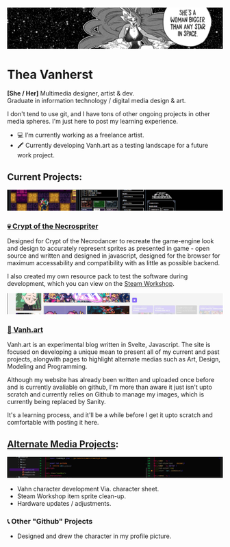 <p align="center">
  <picture>
   <img alt="Vanh Logo" src="brandRes/StarBanner.jpg">
  </picture>
</p>

# Thea Vanherst

**[She / Her]** Multimedia designer, artist & dev.<br>
Graduate in information technology / digital media design & art.

I don't tend to use git, and I have tons of other ongoing projects in other media spheres. I'm just here to post my learning experience.

- 💻 I’m currently working as a freelance artist.
- 🖍 Currently developing Vanh.art as a testing landscape for a future work project.

## Current Projects:
<picture>
    <img alt="Vansche.me" src="./static/Necrospriter%20Demo.jpg">
</picture>

### [💀 Crypt of the Necrospriter][3]
Designed for Crypt of the Necrodancer to recreate the game-engine look and design to accurately represent sprites as presented in game - open source and written and designed in javascript, designed for the browser for maximum accessability and compatibility with as little as possible backend.<br>

I also created my own resource pack to test the software during development, which you can view on the [Steam Workshop][1].

<picture>
    <img alt="Vansche.me" src="./static/Vanh.art%20Demo.jpg">
</picture>

### [🦈 Vanh.art][2]
Vanh.art is an experimental blog written in Svelte, Javascript.
The site is focused on developing a unique mean to present all of my current and past projects, alongwith pages to highlight alternate medias such as Art, Design, Modeling and Programming.

Although my website has already been written and uploaded once before and is currently avaliable on github, I'm more than aware it just isn't upto scratch and currently relies on Github to manage my images, which is currently being replaced by Sanity.

It's a learning process, and it'll be a while before I get it upto scratch and comfortable with posting it here.

## [Alternate Media Projects][4]:
<picture>
    <img alt="Vansche.me" src="./static/Vanshe.me%20Demo.jpg">
</picture>

- Vahn character development Via. character sheet.
- Steam Workshop item sprite clean-up.
- Hardware updates / adjustments.

### 📞 Other "Github" Projects
- Designed and drew the character in my profile picture.

[1]: https://steamcommunity.com/sharedfiles/filedetails/?id=2893560157
[2]: https://github.com/TheaVanherst/VanH.svelte
[3]: https://github.com/TheaVanherst/Crypt-Of-The-NecroSpriter
[4]: https://twitter.com/TheaVanherst
